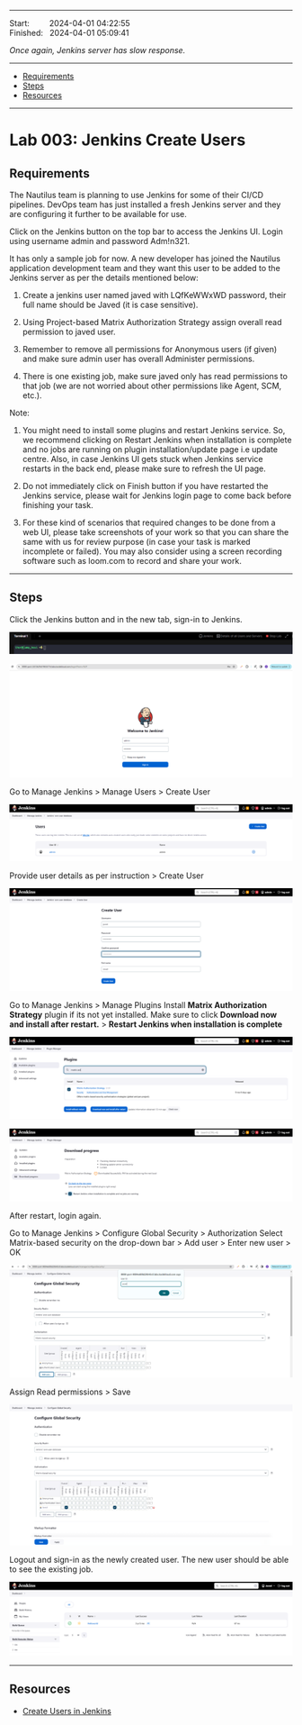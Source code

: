 
------------------------------

Start: &nbsp;&nbsp;&nbsp;&nbsp;&nbsp;&nbsp;&nbsp;&nbsp;2024-04-01 04:22:55    
Finished: &nbsp;&nbsp;2024-04-01 05:09:41    

*Once again, Jenkins server has slow response.* 

------------------------------

- [Requirements](#requirements)
- [Steps](#steps)
- [Resources](#resources)

------------------------------

# Lab 003: Jenkins Create Users

## Requirements

The Nautilus team is planning to use Jenkins for some of their CI/CD pipelines. DevOps team has just installed a fresh Jenkins server and they are configuring it further to be available for use.

Click on the Jenkins button on the top bar to access the Jenkins UI. Login using username admin and password Adm!n321.

It has only a sample job for now. A new developer has joined the Nautilus application development team and they want this user to be added to the Jenkins server as per the details mentioned below:


1. Create a jenkins user named javed with LQfKeWWxWD password, their full name should be Javed (it is case sensitive).

2. Using Project-based Matrix Authorization Strategy assign overall read permission to javed user.

3. Remember to remove all permissions for Anonymous users (if given) and make sure admin user has overall Administer permissions.

4. There is one existing job, make sure javed only has read permissions to that job (we are not worried about other permissions like Agent, SCM, etc.).


Note:

1. You might need to install some plugins and restart Jenkins service. So, we recommend clicking on Restart Jenkins when installation is complete and no jobs are running on plugin installation/update page i.e update centre. Also, in case Jenkins UI gets stuck when Jenkins service restarts in the back end, please make sure to refresh the UI page.


2. Do not immediately click on Finish button if you have restarted the Jenkins service, please wait for Jenkins login page to come back before finishing your task.


3. For these kind of scenarios that required changes to be done from a web UI, please take screenshots of your work so that you can share the same with us for review purpose (in case your task is marked incomplete or failed). You may also consider using a screen recording software such as loom.com to record and share your work.

------------------------------

## Steps

Click the Jenkins button and in the new tab, sign-in to Jenkins.

![](../../Images/lab002-jenkins-jenkins-plugins.png)

![](../../Images/lab002-jenkins-new-tab-signin.png)

Go to Manage Jenkins > Manage Users > Create User 

![](../../Images/lab003-jenkins-create-usersss.png)

Provide user details as per instruction > Create User 

![](../../Images/lab003-jenkins-create-users-provide-user-details.png)

Go to Manage Jenkins > Manage Plugins 
Install **Matrix Authorization Strategy** plugin if its not yet installed.
Make sure to click **Download now and install after restart.** > **Restart Jenkins when installation is complete**

![](../../Images/lab003-jenkins-install-matrix-plugin.png)

![](../../Images/lab003-jenkins-restart-jenkins-after-installing-matrix-plugin.png)

After restart, login again. 

Go to Manage Jenkins > Configure Global Security > Authorization 
Select Matrix-based security on the drop-down bar > Add user > Enter new user > OK  

![](../../Images/lab003-jenkins-add-user-on-matrix-based.png)

Assign Read permissions > Save 

![](../../Images/lab003-assign-read-permission-then-save.png)

Logout and sign-in as the newly created user. The new user should be able to see the existing job.

![](../../Images/lab003-new-user-can-see-existing-job.png)


------------------------------

## Resources

- [Create Users in Jenkins](https://www.nbtechsupport.co.in/2021/07/create-users-in-jenkins.html)